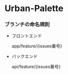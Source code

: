 # Urban-Palette
### ブランチの命名規則
- フロントエンド

  app/feature/{issues番号}
- バックエンド

  api/feature/{issues番号}
